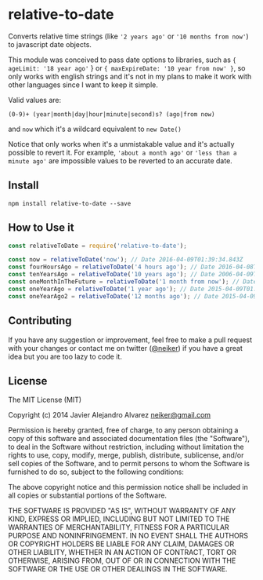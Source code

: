relative-to-date
=================

Converts relative time strings (like ```'2 years ago'``` or ```'10 months from now'```) to javascript date objects.

This module was conceived to pass date options to libraries, such as ```{ ageLimit: '18 year ago'``` } or ```{ maxExpireDate: '10 year from now' }```, so only works with english strings and it's not in my plans to make it work with other languages since I want to keep it simple.

Valid values are:
```
(0-9)+ (year|month|day|hour|minute|second)s? (ago|from now)
```

and
```now``` which it's a wildcard equivalent to ```new Date()```

Notice that only works when it's a unmistakable value and it's actually possible to revert it. For example, ```'about a month ago'``` or ```'less than a minute ago'``` are impossible values to be reverted to an accurate date.

Install
-------

```
npm install relative-to-date --save
```


How to Use it
----------

```javascript
const relativeToDate = require('relative-to-date');

const now = relativeToDate('now'); // Date 2016-04-09T01:39:34.843Z
const fourHoursAgo = relativeToDate('4 hours ago'); // Date 2016-04-08T21:39:34.010Z
const tenYearsAgo = relativeToDate('10 years ago'); // Date 2006-04-09T01:39:34.843Z
const oneMonthInTheFuture = relativeToDate('1 month from now'); // Date 2016-05-09T01:39:34.843Z
const oneYearAgo = relativeToDate('1 year ago'); // Date 2015-04-09T01:39:34.843Z
const oneYearAgo2 = relativeToDate('12 months ago'); // Date 2015-04-09T01:39:34.843Z

```

Contributing
--------
If you have any suggestion or improvement, feel free to make a pull request with your changes or contact me on twitter ([@neiker](http://twitter.com/neiker)) if you have a great idea but you are too lazy to code it.

License
-------

The MIT License (MIT)

Copyright (c) 2014 Javier Alejandro Alvarez <neiker@gmail.com>

Permission is hereby granted, free of charge, to any person obtaining a copy
of this software and associated documentation files (the "Software"), to deal
in the Software without restriction, including without limitation the rights
to use, copy, modify, merge, publish, distribute, sublicense, and/or sell
copies of the Software, and to permit persons to whom the Software is
furnished to do so, subject to the following conditions:

The above copyright notice and this permission notice shall be included in
all copies or substantial portions of the Software.

THE SOFTWARE IS PROVIDED "AS IS", WITHOUT WARRANTY OF ANY KIND, EXPRESS OR
IMPLIED, INCLUDING BUT NOT LIMITED TO THE WARRANTIES OF MERCHANTABILITY,
FITNESS FOR A PARTICULAR PURPOSE AND NONINFRINGEMENT. IN NO EVENT SHALL THE
AUTHORS OR COPYRIGHT HOLDERS BE LIABLE FOR ANY CLAIM, DAMAGES OR OTHER
LIABILITY, WHETHER IN AN ACTION OF CONTRACT, TORT OR OTHERWISE, ARISING FROM,
OUT OF OR IN CONNECTION WITH THE SOFTWARE OR THE USE OR OTHER DEALINGS IN
THE SOFTWARE.
